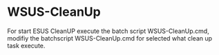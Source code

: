 # WSUS-CleanUp
For start ESUS CleanUP execute the batch script WSUS-CleanUp.cmd, modifiy the batchscript WSUS-CleanUp.cmd for selected what clean up task execute.
